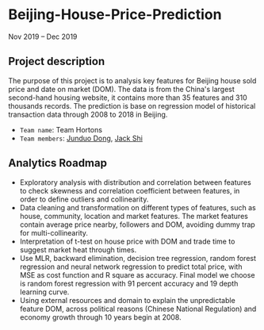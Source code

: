 # Beijing-House-Price-Prediction

Nov 2019 – Dec 2019

## Project description
The purpose of this project is to analysis key features for Beijing house sold price and date on market (DOM). The data is from the China's largest second-hand housing website, it contains more than 35 features and 310 thousands records. The prediction is base on regression model of historical transaction data through 2008 to 2018 in Beijing.
- `Team name`: Team Hortons
- `Team members`: [Junduo Dong](https://www.linkedin.com/in/junduo-dong/), [Jack Shi](https://www.linkedin.com/in/yue-shi-a921301a2/)

## Analytics Roadmap
- Exploratory analysis with distribution and correlation between features to check skewness and correlation coefficient between features, in order to define outliers and collinearity.
- Data cleaning and transformation on different types of features, such as house, community, location and market features. The market features contain average price nearby, followers and DOM, avoiding dummy trap for multi-collinearity.
- Interpretation of t-test on house price with DOM and trade time to suggest market heat through times.
- Use MLR, backward elimination, decision tree regression, random forest regression and neural network regression to predict total price, with MSE as cost function and R square as accuracy. Final model we choose is random forest regression with 91 percent accuracy and 19 depth learning curve.
- Using external resources and domain to explain the unpredictable feature DOM, across political reasons (Chinese National Regulation) and economy growth through 10 years begin at 2008.
